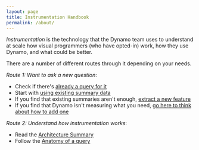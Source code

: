 ```yaml
---
layout: page
title: Instrumentation Handbook
permalink: /about/
---
```


*Instrumentation* is the technology that the Dynamo team uses to understand at scale how visual programmers (who have opted-in) work, how they use Dynamo, and what could be better.

There are a number of different routes through it depending on your needs.

*Route 1: Want to ask a new question*:
 - Check if there's [already a query for it](http://dynamods.github.io/Coulomb/05-appendix/01-list-of-existing-queries/)
 - Start with [using existing summary data](http://dynamods.github.io/Coulomb/04-writing-a-new-query/01-existing-features/)
 - If you find that existing summaries aren't enough, [extract a new feature](http://dynamods.github.io/Coulomb/04-writing-a-new-query/01-existing-features/)
 - If you find that Dynamo isn't measuring what you need, [go here to think about how to add one](http://dynamods.github.io/Coulomb/04-writing-a-new-query/03-new-measurements/)


*Route 2: Understand how instrumentation works*:
  - Read the [Architecture Summary](http://dynamods.github.io/Coulomb/02-summary-of-instrumentation-architecture/)
  - Follow the [Anatomy of a query](http://dynamods.github.io/Coulomb/03-anatomy-of-a-query/)
  
